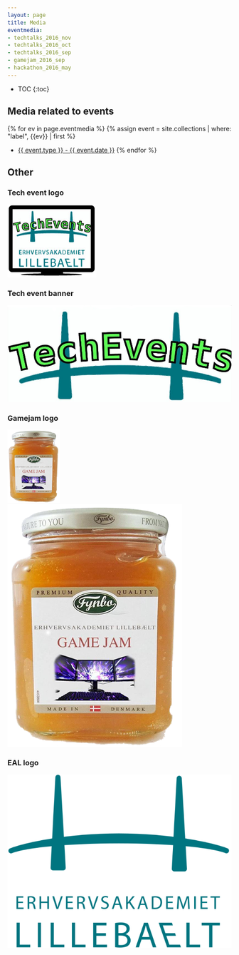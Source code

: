 ```yaml
---
layout: page
title: Media
eventmedia:
- techtalks_2016_nov
- techtalks_2016_oct
- techtalks_2016_sep
- gamejam_2016_sep
- hackathon_2016_may
---
```


* TOC
{:toc}

## Media related to events

{% for ev in page.eventmedia %}
  {% assign event = site.collections | where: "label", {{ev}} | first %}
* [{{ event.type }} - {{ event.date }}]({{ev}})
{% endfor %}

## Other

### Tech event logo

![Tech event logo](techevent_logo_tr.png)

### Tech event banner

![Tech event banner](techevent_banner_tr.png)


### Gamejam logo

![Gamejam logo](gamejam_logo_small.png)
![Gamejam logo (big)](gamejam_logo_big.png)

### EAL logo

![EAL logoxx](eal-logo.svg)
